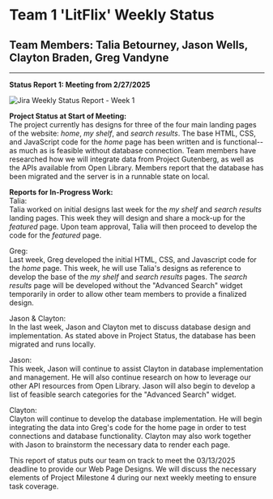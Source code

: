 # Team 1 'LitFlix' Weekly Status
## Team Members: Talia Betourney, Jason Wells, Clayton Braden, Greg Vandyne
---
**Status Report 1: Meeting from 2/27/2025**

![Jira Weekly Status Report - Week 1](https://coding.csel.io/hub/user-redirect/lab/tree/CSPB3308/TeamProject/Jira_WeeklyStatus1.png)

**Project Status at Start of Meeting:**  
The project currently has designs for three of the four main landing pages of the website: *home*, *my shelf*, and *search results*. The base HTML, CSS, and JavaScript code for the *home* page has been written and is functional-- as much as is feasible without database connection. Team members have researched how we will integrate data from Project Gutenberg, as well as the APIs available from Open Library. Members report that the database has been migrated and the server is in a runnable state on local. 

**Reports for In-Progress Work:**  
Talia:     
Talia worked on initial designs last week for the *my shelf* and *search results* landing pages. This week they will design and share a mock-up for the *featured* page. Upon team approval, Talia will then proceed to develop the code for the *featured* page. 

Greg:  
Last week, Greg developed the initial HTML, CSS, and Javascript code for the *home* page. This week, he will use Talia's designs as reference to develop the base of the *my shelf* and *search results* pages. The *search results* page will be developed without the "Advanced Search" widget temporarily in order to allow other team members to provide a finalized design.

Jason & Clayton:   
In the last week, Jason and Clayton met to discuss database design and implementation. As stated above in Project Status, the database has been migrated and runs locally. 

Jason:   
This week, Jason will continue to assist Clayton in database implementation and management. He will also continue research on how to leverage our other API resources from Open Library. Jason will also begin to develop a list of feasible search categories for the "Advanced Search" widget. 

Clayton:   
Clayton will continue to develop the database implementation. He will begin integrating the data into Greg's code for the home page in order to test connections and database functionality. Clayton may also work together with Jason to brainstorm the necessary data to render each page. 

This report of status puts our team on track to meet the 03/13/2025 deadline to provide our Web Page Designs. We will discuss the necessary elements of Project Milestone 4 during our next weekly meeting to ensure task coverage.